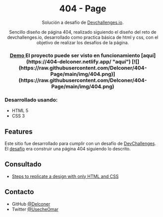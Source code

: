 <h1 align="center">404 - Page</h1>

<div align="center">
   Solución a desafío de   <a href="http://devchallenges.io" target="_blank">Devchallenges.io</a>.
   
   
   Sencillo diseño de página 404, realizado siguiendo el diseño del reto de devchallenges.io, desarrollado como practica básica de html y css, con el objetivo de realizar los desafíos de la página.
</div>
<div align="center">  <h3><a href="https://404-delconer.netlify.app/">Demo
    </a>
    <span> El proyecto puede ser visto en funcionamiento [aquí](https://404-delconer.netlify.app/ "aquí") </span>
		[![](https://raw.githubusercontent.com/Delconer/404-Page/main/img/404.png)](https://raw.githubusercontent.com/Delconer/404-Page/main/img/404.png)
  </h3>
</div>

### Desarrollado usando:
-  HTML 5
- CSS 3

## Features

Este sitio fue desarrollado para cumplir con un desafío de [DevChallenges](https://devchallenges.io/challenges). El [desafío](https://devchallenges.io/challenges/wBunSb7FPrIepJZAg0sY) era construir una página 404 siguiendo lo descrito.


## Consultado


- [Steps to replicate a design with only HTML and CSS](https://devchallenges-blogs.web.app/how-to-replicate-design/)


## Contacto

- GitHub [@Delconer](https://{github.com/delconer})
- Twitter [@UsecheOmar](https://{twitter.com/UsecheOmar})
